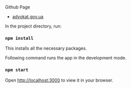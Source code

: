 Github Page

- [advokat.gov.ua](https://alextotalk.github.io/advokat.gov.ua)

In the project directory, run:

### `npm install`
This installs all the necessary packages.

Following command runs the app in the development mode.
### `npm start`
Open [http://localhost:3000](http://localhost:3000) to view it in your browser.

 
